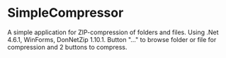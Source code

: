 # SimpleCompressor
A simple application for ZIP-compression of folders and files. Using .Net 4.6.1, WinForms, DonNetZip 1.10.1. Button "..." to browse folder or file for compression and 2 buttons to compress.
